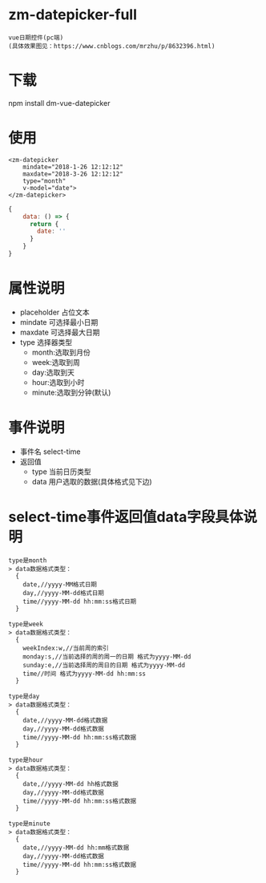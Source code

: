 # zm-datepicker-full
    vue日期控件(pc端)
    (具体效果图见：https://www.cnblogs.com/mrzhu/p/8632396.html)

# 下载
  npm install dm-vue-datepicker

# 使用

```vue
<zm-datepicker 
    mindate="2018-1-26 12:12:12" 
    maxdate="2018-3-26 12:12:12" 
    type="month" 
    v-model="date">
</zm-datepicker>
```

```javascript
{
    data: () => {
      return {
        date: ''
      }
    }
}
```

# 属性说明
  * placeholder 占位文本
  * mindate 可选择最小日期
  * maxdate 可选择最大日期
  * type 选择器类型
    * month:选取到月份
    * week:选取到周
    * day:选取到天
    * hour:选取到小时
    * minute:选取到分钟(默认)

# 事件说明
  * 事件名 select-time 
  * 返回值 
    * type 当前日历类型
    * data 用户选取的数据(具体格式见下边)

# select-time事件返回值data字段具体说明
    type是month
    > data数据格式类型：
      {
        date,//yyyy-MM格式日期
        day,//yyyy-MM-dd格式日期
        time//yyyy-MM-dd hh:mm:ss格式日期
      }

    type是week
    > data数据格式类型：
      {
        weekIndex:w,//当前周的索引
        monday:s,//当前选择的周的周一的日期 格式为yyyy-MM-dd
        sunday:e,//当前选择周的周日的日期 格式为yyyy-MM-dd
        time//时间 格式为yyyy-MM-dd hh:mm:ss
      } 

    type是day
    > data数据格式类型：
      {
        date,//yyyy-MM-dd格式数据
        day,//yyyy-MM-dd格式数据
        time//yyyy-MM-dd hh:mm:ss格式数据
      } 

    type是hour
    > data数据格式类型：
      {    
        date,//yyyy-MM-dd hh格式数据
        day,//yyyy-MM-dd格式数据
        time//yyyy-MM-dd hh:mm:ss格式数据
      }

    type是minute
    > data数据格式类型：
      {
        date,//yyyy-MM-dd hh:mm格式数据
        day,//yyyy-MM-dd格式数据
        time//yyyy-MM-dd hh:mm:ss格式数据
      }